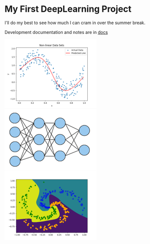 # My First DeepLearning Project

I'll do my best to see how much I can cram in over the summer break.

Development documentation and notes are in [docs](docs)



<img alt="neural network" width="300" src="docs/pics/step43.png"/>

<img alt="img.png" width="300" src="img.png" />

<img alt="area" src="sdg-boundary_area.png" width="300">

